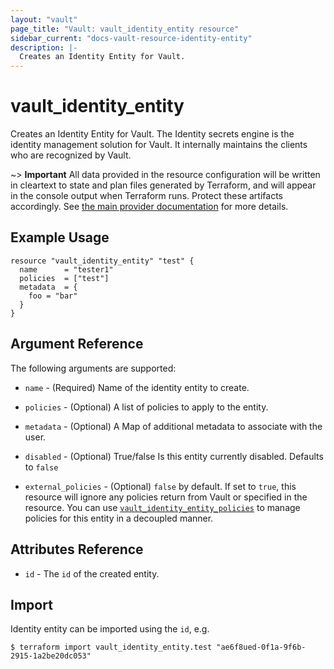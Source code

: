 ```yaml
---
layout: "vault"
page_title: "Vault: vault_identity_entity resource"
sidebar_current: "docs-vault-resource-identity-entity"
description: |-
  Creates an Identity Entity for Vault.
---
```


# vault\_identity\_entity

Creates an Identity Entity for Vault. The Identity secrets engine is the identity management solution for Vault. It internally maintains the clients who are recognized by Vault.

~> **Important** All data provided in the resource configuration will be
written in cleartext to state and plan files generated by Terraform, and
will appear in the console output when Terraform runs. Protect these
artifacts accordingly. See
[the main provider documentation](../index.html)
for more details.

## Example Usage

```hcl
resource "vault_identity_entity" "test" {
  name      = "tester1"
  policies  = ["test"]
  metadata  = {
    foo = "bar"
  }
}
```

## Argument Reference

The following arguments are supported:

* `name` - (Required) Name of the identity entity to create.

* `policies` - (Optional) A list of policies to apply to the entity.

* `metadata` - (Optional) A Map of additional metadata to associate with the user.

* `disabled` - (Optional) True/false Is this entity currently disabled. Defaults to `false`

* `external_policies` - (Optional) `false` by default. If set to `true`, this resource will ignore any policies return from Vault or specified in the resource. You can use [`vault_identity_entity_policies`](identity_entity_policies.html) to manage policies for this entity in a decoupled manner.

## Attributes Reference

* `id` - The `id` of the created entity.

## Import

Identity entity can be imported using the `id`, e.g.

```
$ terraform import vault_identity_entity.test "ae6f8ued-0f1a-9f6b-2915-1a2be20dc053"
```